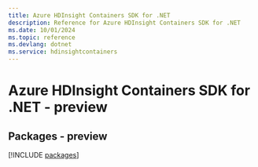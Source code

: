 ```yaml
---
title: Azure HDInsight Containers SDK for .NET
description: Reference for Azure HDInsight Containers SDK for .NET
ms.date: 10/01/2024
ms.topic: reference
ms.devlang: dotnet
ms.service: hdinsightcontainers
---
```

# Azure HDInsight Containers SDK for .NET - preview
## Packages - preview
[!INCLUDE [packages](hdinsight-containers-index.md)]